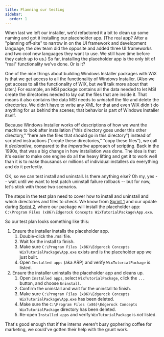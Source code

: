 ```yaml
---
title: Planning our testing
sidebar:
  order: 1
---
```


When last we left our installer, we'd refactored it a bit to clean up some naming and got it installing our placeholder app. (The real app? After a "planning off-site" to narrow in on the UI framework and development language, the dev team did the opposite and added three UI frameworks and two cool new languages they want to use. We still have time before they catch up to us.) So far, installing the placeholder app is the only bit of "real" functionality we've done. Or is it?

One of the nice things about building Windows Installer packages with WiX is that we get access to all the functionality of Windows Installer. (Also we get access to all the functionality of WiX, but we'll talk more about that later.) For example, an MSI package contains all the data needed to let MSI create the directories needed to lay out the files that are inside it. That means it also contains the data MSI needs to _uninstall_ the file and delete the directories. We didn't have to write any XML for that and even WiX didn't do anything for us behind the scenes; that behavior is part of Windows Installer itself.

<aside class="tutorial">
Because Windows Installer works off descriptions of how we want the machine to look after installation ("this directory goes under this other directory," "here are the files that should go in this directory") instead of scripted instructions ("create these directories," "copy these files"), we call it <i>declarative</i>, compared to the <i>imperative</i> approach of scripting. Back in the 1990s, that was a big change in how installation was done. The idea is that it's easier to make one engine do all the heavy lifting and get it to work well than it is to make thousands or millions of individual installers do everything and do it perfectly.
</aside>

OK, so we can test install and uninstall. Is there anything else? Oh my, yes -- wait until we want to test patch uninstall failure rollback -- but for now, let's stick with those two scenarios.

The steps in the test plan need to cover how to install and uninstall and which directories and files to check. We know from [Sprint 1](/wix/tutorial/sprint1/spike-explore-folders/) and our update during [Sprint 2](/wix/tutorial/sprint2/fix-our-company-name/), where our package will install the placeholder app: `C:\Program Files (x86)\Edgerock Concepts WixTutorialPackage\App.exe`.

So our test plan looks something like this:

1. Ensure the installer installs the placeholder app.
    1. Double-click the .msi file.
    1. Wait for the install to finish.
    1. Make sure `C:\Program Files (x86)\Edgerock Concepts WixTutorialPackage\App.exe` exists and is the placeholder app we just built.
    1. Open `Installed apps` (aka ARP) and verify `WixTutorialPackage` is listed.
1. Ensure the installer uninstalls the placeholder app and cleans up.
    1. Open `Installed apps`, select `WixTutorialPackage`, click the `...` button, and choose `Uninstall`.
    1. Confirm the uninstall and wait for the uninstall to finish.
    1. Make sure `C:\Program Files (x86)\Edgerock Concepts WixTutorialPackage\App.exe` has been deleted.
    1. Make sure the `C:\Program Files (x86)\Edgerock Concepts WixTutorialPackage` directory has been deleted.
    1. Re-open `Installed apps` and verify `WixTutorialPackage` is _not_ listed.

That's good enough that if the interns weren't busy gophering coffee for marketing, we could've gotten their help with the grunt work.
